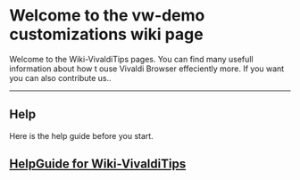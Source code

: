# Welcome to the vw-demo customizations wiki page

Welcome to the Wiki-VivaldiTips pages. You can find many usefull information about how t ouse Vivaldi Browser effeciently more. If you want you can also contribute us..

----------------

## Help

Here is the help guide before you start.

## [HelpGuide for Wiki-VivaldiTips](http://vw-demo.vivalditips.com/en/latest/help-guide-for-wiki-vivalditips/)
